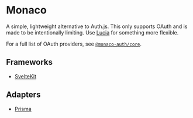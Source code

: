 # Monaco

A simple, lightweight alternative to Auth.js. This only supports OAuth and is made to be intentionally limiting. Use [Lucia](https://monaco-auth.com) for something more flexible.

For a full list of OAuth providers, see [`@monaco-auth/core`](https://github.com/pilcrowOnPaper/monaco/tree/main/packages/core).

## Frameworks

- [SvelteKit](https://github.com/pilcrowOnPaper/monaco/tree/main/packages/sveltekit)

## Adapters

- [Prisma](https://github.com/pilcrowOnPaper/monaco/tree/main/packages/adapter-prisma)
